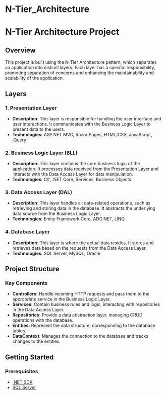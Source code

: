 # N-Tier_Architecture

# N-Tier Architecture Project

## Overview

This project is built using the N-Tier Architecture pattern, which separates an application into distinct layers. Each layer has a specific responsibility, promoting separation of concerns and enhancing the maintainability and scalability of the application.

## Layers

### 1. **Presentation Layer**
   - **Description:** This layer is responsible for handling the user interface and user interactions. It communicates with the Business Logic Layer to present data to the users.
   - **Technologies:** ASP.NET MVC, Razor Pages, HTML/CSS, JavaScript, jQuery

### 2. **Business Logic Layer (BLL)**
   - **Description:** This layer contains the core business logic of the application. It processes data received from the Presentation Layer and interacts with the Data Access Layer for data manipulation.
   - **Technologies:** C#, .NET Core, Services, Business Objects

### 3. **Data Access Layer (DAL)**
   - **Description:** This layer handles all data-related operations, such as retrieving and storing data in the database. It abstracts the underlying data source from the Business Logic Layer.
   - **Technologies:** Entity Framework Core, ADO.NET, LINQ

### 4. **Database Layer**
   - **Description:** This layer is where the actual data resides. It stores and retrieves data based on the requests from the Data Access Layer.
   - **Technologies:** SQL Server, MySQL, Oracle

## Project Structure

### Key Components

- **Controllers:** Handle incoming HTTP requests and pass them to the appropriate service in the Business Logic Layer.
- **Services:** Contain business rules and logic, interacting with repositories in the Data Access Layer.
- **Repositories:** Provide a data abstraction layer, managing CRUD operations with the database.
- **Entities:** Represent the data structure, corresponding to the database tables.
- **DataContext:** Manages the connection to the database and tracks changes to the entities.

## Getting Started

### Prerequisites

- [.NET SDK](https://dotnet.microsoft.com/download)
- [SQL Server](https://www.microsoft.com/en-us/sql-server/sql-server-downloads)

